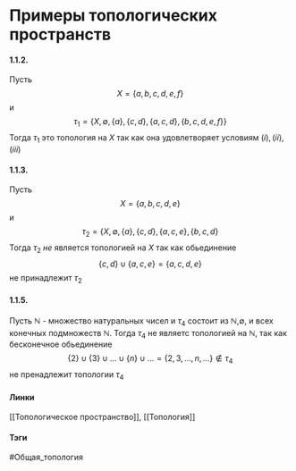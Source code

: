 # Примеры топологических пространств
#### 1.1.2.
Пусть $$X = \{a,b,c,d,e,f\}$$ и $$\tau_{1}=\{X,\emptyset, \{a\},\{c,d\},\{a,c,d\},\{b,c,d,e,f\}\}$$
Тогда $\tau_1$ это топология на $X$ так как она удовлетворяет условиям $(i),(ii),(iii)$

#### 1.1.3.
Пусть $$X = \{a,b,c,d,e\} $$ и $$\tau_{2}= \{X,\emptyset,\{a\},\{c,d\},\{a,c,e\},\{b,c,d\}$$
Тогда $\tau_2$ *не* является топологией на $X$ так как обьединение $$\{c,d\}\cup\{a,c,e\}=\{a,c,d,e\}$$ не принадлежит $\tau_2$

#### 1.1.5.
Пусть $\mathbb{N}$ - множество натуральных чисел и $\tau_4$ состоит из $\mathbb{N}$,$\emptyset$, и всех конечных подмножеств $\mathbb{N}$. Тогда $\tau_4$ не являетс топологией на $\mathbb{N}$, так как бесконечное обьединение $$\{2\}\cup\{3\}\cup\dots\cup\{n\}\cup\dots = \{2,3,\dots,n,\dots\}\notin\tau_4$$ не пренадлежит топологии $\tau_4$

#### Линки
[[Топологическое пространство]],
[[Топология]]
#### Тэги 
 #Общая_топология